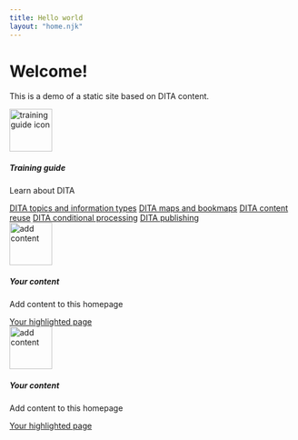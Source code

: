 ```yaml
---
title: Hello world
layout: "home.njk"
---
```


# Welcome!  

This is a demo of a static site based on DITA content.

<div class="jumbotron">
  <div class="row">
    <div class="col">
      <div  class="card">
        <a class="home-card" href="/training-guide/"> 
        <div class="home-card-img-top-box">
        <span class="helper"></span> 
        <img  src="https://www.ixiasoft.com/wp-content/uploads/2017/09/dita.jpg" alt="training guide icon" class="home-card-img-top" href="/training-guide/" height="75px" width="auto"/>
        </div>
        <div class="card-body"></a>
          <h5 class="card-title">Training guide</h5>
            <p class="card-text">Learn about DITA </p>
            <a href="/training-guide/en/to_topics_information_types/" class="btn btn-outline-primary">DITA topics and information types</a>
            <a href="/training-guide/en/to_ditamaps_bookmaps/" class="btn btn-outline-primary">DITA maps and bookmaps</a>
            <a href="/training-guide/en/to_reusing_content/" class="btn btn-outline-primary">DITA content reuse</a>
            <a href="/training-guide/en/to_conditional_processing/" class="btn btn-outline-primary">DITA conditional processing</a>
            <a href="/training-guide/en/to_publishing/" class="btn btn-outline-primary">DITA publishing</a>
        </div>
      </div>
    </div>
    <div class="col">
      <div  class="card">
        <a class="home-card" href="/"> 
        <div class="home-card-img-top-box"> 
        <span class="helper"></span>
        <img  src="https://encrypted-tbn0.gstatic.com/images?q=tbn:ANd9GcTMzGrPNEW8fpq4XoWBI8QoNFD7eXouAJo-4A&usqp=CAU" alt="add content" class="home-card-img-top" href="/"  height="75px" width="auto"/>
        </div>
        <div class="card-body"></a>
          <h5 class="card-title">Your content</h5>
            <p class="card-text">Add content to this homepage</p>
            <a href="/" class="btn btn-outline-primary">Your highlighted page</a>
        </div>
      </div>
    </div>
    <div class="col">
      <div  class="card">
        <a class="home-card" href="/"> 
        <div class="home-card-img-top-box"> 
        <span class="helper"></span>
        <img  src="https://encrypted-tbn0.gstatic.com/images?q=tbn:ANd9GcTMzGrPNEW8fpq4XoWBI8QoNFD7eXouAJo-4A&usqp=CAU" alt="add content" class="home-card-img-top" href="/"  height="75px" width="auto"/>
        </div>
        <div class="card-body"></a>
          <h5 class="card-title">Your content</h5>
            <p class="card-text">Add content to this homepage</p>
            <a href="/" class="btn btn-outline-primary">Your highlighted page</a>
        </div>
      </div>
    </div>
  </div>
  </div>
